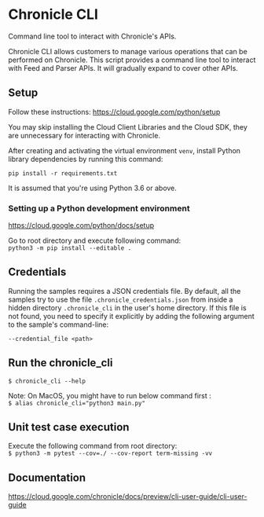 # Chronicle CLI

Command line tool to interact with Chronicle's APIs.

Chronicle CLI allows customers to manage various operations that can be
performed on Chronicle. This script provides a command line tool to interact 
with Feed and Parser APIs. It will gradually expand to cover other APIs.

## Setup

Follow these instructions: https://cloud.google.com/python/setup

You may skip installing the Cloud Client Libraries and the Cloud SDK, they are
unnecessary for interacting with Chronicle.

After creating and activating the virtual environment `venv`, install Python
library dependencies by running this command:

```shell
pip install -r requirements.txt
```

It is assumed that you're using Python 3.6 or above.

### Setting up a Python development environment

https://cloud.google.com/python/docs/setup

Go to root directory and execute following command:\
```python3 -m pip install --editable .```

## Credentials

Running the samples requires a JSON credentials file. By default, all the
samples try to use the file `.chronicle_credentials.json` from inside a hidden
directory `.chronicle_cli` in the user's home directory. If this file is not 
found, you need to specify it explicitly by adding the following argument to the
sample's command-line:

```shell
--credential_file <path>
```

## Run the chronicle_cli

```$ chronicle_cli --help```

Note: On MacOS, you might have to run below command first :\
```$ alias chronicle_cli="python3 main.py"```

## Unit test case execution

Execute the following command from root directory:\
```$ python3 -m pytest --cov=./ --cov-report term-missing -vv```


## Documentation

https://cloud.google.com/chronicle/docs/preview/cli-user-guide/cli-user-guide
